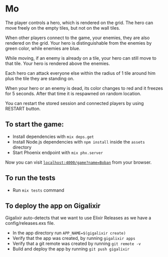 # Mo

The player controls a hero, which is rendered on the grid. The hero can move freely on the empty tiles, but not on the wall tiles.

When other players connect to the game, your enemies, they are also rendered on the grid. Your hero is distinguishable from the enemies by green color, while enemies are blue.

While moving, if an enemy is already on a tile, your hero can still move to that tile. Your hero is rendered above the enemies.

Each hero can attack everyone else within the radius of 1 tile around him plus the tile they are standing on.

When your hero or an enemy is dead, its color changes to red and it freezes for 5 seconds. After that time it is respawned on random location.

You can restart the stored session and connected players by using RESTART button.

## To start the game:
  * Install dependencies with `mix deps.get`
  * Install Node.js dependencies with `npm install` inside the `assets` directory
  * Start Phoenix endpoint with `mix phx.server`

Now you can visit [`localhost:4000/game?name=Boban`](http://localhost:4000/game?name=Boban) from your browser.

## To run the tests
  * Run `mix tests` command

## To deploy the app on Gigalixir

Gigalixir auto-detects that we want to use Elixir Releases as we have a config/releases.exs file.

  * In the app directory run `APP_NAME=$(gigalixir create)`
  * Verify that the app was created, by running `gigalixir apps`
  * Verify that a git remote was created by running `git remote -v`
  * Build and deploy the app by running `git push gigalixir`
